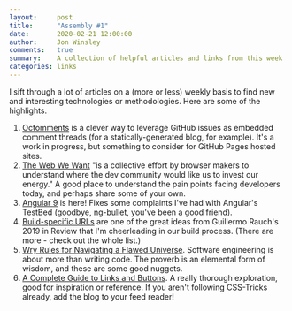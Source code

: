 ```yaml
---
layout:     post
title:      "Assembly #1"
date:       2020-02-21 12:00:00
author:     Jon Winsley
comments:   true
summary:    A collection of helpful articles and links from this week
categories: links
---
```


I sift through a lot of articles on a (more or less) weekly basis to find new and interesting technologies or methodologies. Here are some of the highlights.

1. [Octomments](https://ocs.now.sh/) is a clever way to leverage GitHub issues as embedded comment threads (for a statically-generated blog, for example). It's a work in progress, but something to consider for GitHub Pages hosted sites.
2. [The Web We Want](https://webwewant.fyi/) "is a collective effort by browser makers to understand where the dev community would like us to invest our energy." A good place to understand the pain points facing developers today, and perhaps share some of your own.
3. [Angular 9](https://blog.angular.io/version-9-of-angular-now-available-project-ivy-has-arrived-23c97b63cfa3) is here! Fixes some complaints I've had with Angular's TestBed (goodbye, [ng-bullet](https://www.npmjs.com/package/ng-bullet), you've been a good friend).
4. [Build-specific URLs](https://rauchg.com/2020/2019-in-review#testing-the-jamstack) are one of the great ideas from Guillermo Rauch's 2019 in Review that I'm cheerleading in our build process. (There are more - check out the whole list.)
5. [Wry Rules for Navigating a Flawed Universe](https://www.artofmanliness.com/articles/wry-rules-for-navigating-a-flawed-universe/). Software engineering is about more than writing code. The proverb is an elemental form of wisdom, and these are some good nuggets.
6. [A Complete Guide to Links and Buttons](https://css-tricks.com/a-complete-guide-to-links-and-buttons/). A really thorough exploration, good for inspiration or reference. If you aren't following CSS-Tricks already, add the blog to your feed reader! 
